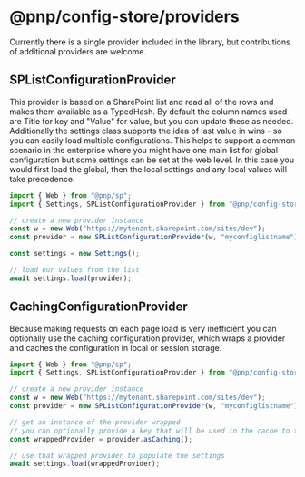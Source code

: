 # @pnp/config-store/providers

Currently there is a single provider included in the library, but contributions of additional providers are welcome.

## SPListConfigurationProvider

This provider is based on a SharePoint list and read all of the rows and makes them available as a TypedHash<string>. By default the column names used are Title for key and "Value" for value, but you can update these as needed. Additionally the settings class supports the idea of last value in wins - so you can easily load multiple configurations. This helps to support a common scenario in the enterprise where you might have one main list for global configuration but some settings can be set at the web level. In this case you would first load the global, then the local settings and any local values will take precedence.

```TypeScript
import { Web } from "@pnp/sp";
import { Settings, SPListConfigurationProvider } from "@pnp/config-store";

// create a new provider instance
const w = new Web("https://mytenant.sharepoint.com/sites/dev");
const provider = new SPListConfigurationProvider(w, "myconfiglistname");

const settings = new Settings();

// load our values from the list
await settings.load(provider);
```

## CachingConfigurationProvider

Because making requests on each page load is very inefficient you can optionally use the caching configuration provider, which wraps a
provider and caches the configuration in local or session storage.

```TypeScript
import { Web } from "@pnp/sp";
import { Settings, SPListConfigurationProvider } from "@pnp/config-store";

// create a new provider instance
const w = new Web("https://mytenant.sharepoint.com/sites/dev");
const provider = new SPListConfigurationProvider(w, "myconfiglistname");

// get an instance of the provider wrapped
// you can optionally provide a key that will be used in the cache to the asCaching method
const wrappedProvider = provider.asCaching();

// use that wrapped provider to populate the settings
await settings.load(wrappedProvider);
```

